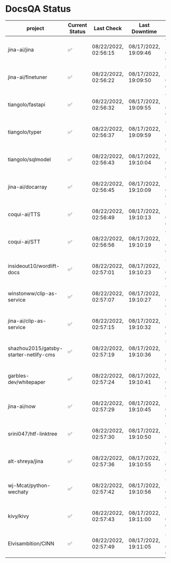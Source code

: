 # DocsQA Status

|               project                |Current Status|     Last Check     |   Last Downtime    |             % Uptime              |
|--------------------------------------|--------------|--------------------|--------------------|-----------------------------------|
|jina-ai/jina                          |✅            |08/22/2022, 02:56:15|08/17/2022, 19:09:46|95.011 (since 08/15/2022, 07:09:42)|
|jina-ai/finetuner                     |✅            |08/22/2022, 02:56:22|08/17/2022, 19:09:50|95.015 (since 08/15/2022, 07:09:42)|
|tiangolo/fastapi                      |✅            |08/22/2022, 02:56:32|08/17/2022, 19:09:55|95.025 (since 08/15/2022, 07:09:42)|
|tiangolo/typer                        |✅            |08/22/2022, 02:56:37|08/17/2022, 19:09:59|95.026 (since 08/15/2022, 07:09:42)|
|tiangolo/sqlmodel                     |✅            |08/22/2022, 02:56:43|08/17/2022, 19:10:04|95.029 (since 08/15/2022, 07:09:42)|
|jina-ai/docarray                      |✅            |08/22/2022, 02:56:45|08/17/2022, 19:10:09|95.025 (since 08/15/2022, 07:09:42)|
|coqui-ai/TTS                          |✅            |08/22/2022, 02:56:49|08/17/2022, 19:10:13|95.024 (since 08/15/2022, 07:09:42)|
|coqui-ai/STT                          |✅            |08/22/2022, 02:56:56|08/17/2022, 19:10:19|95.028 (since 08/15/2022, 07:09:42)|
|insideout10/wordlift-docs             |✅            |08/22/2022, 02:57:01|08/17/2022, 19:10:23|86.073 (since 08/15/2022, 07:09:42)|
|winstonww/clip-as-service             |✅            |08/22/2022, 02:57:07|08/17/2022, 19:10:27|95.033 (since 08/15/2022, 07:09:42)|
|jina-ai/clip-as-service               |✅            |08/22/2022, 02:57:15|08/17/2022, 19:10:32|95.036 (since 08/15/2022, 07:09:42)|
|shazhou2015/gatsby-starter-netlify-cms|✅            |08/22/2022, 02:57:19|08/17/2022, 19:10:36|95.036 (since 08/15/2022, 07:09:42)|
|garbles-dev/whitepaper                |✅            |08/22/2022, 02:57:24|08/17/2022, 19:10:41|95.038 (since 08/15/2022, 07:09:42)|
|jina-ai/now                           |✅            |08/22/2022, 02:57:29|08/17/2022, 19:10:45|95.038 (since 08/15/2022, 07:09:42)|
|srini047/htf-linktree                 |✅            |08/22/2022, 02:57:30|08/17/2022, 19:10:50|95.034 (since 08/15/2022, 07:09:42)|
|alt-shreya/jina                       |✅            |08/22/2022, 02:57:36|08/17/2022, 19:10:55|88.437 (since 08/15/2022, 07:09:42)|
|wj-Mcat/python-wechaty                |✅            |08/22/2022, 02:57:42|08/17/2022, 19:10:56|88.448 (since 08/15/2022, 07:09:42)|
|kivy/kivy                             |✅            |08/22/2022, 02:57:43|08/17/2022, 19:11:00|88.440 (since 08/15/2022, 07:09:42)|
|Elvisambition/CINN                    |✅            |08/22/2022, 02:57:49|08/17/2022, 19:11:05|88.444 (since 08/15/2022, 07:09:42)|
